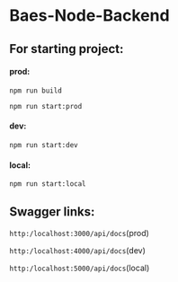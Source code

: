 # Baes-Node-Backend

## For starting project:
#### prod:
<code>npm run build</code>

<code>npm run start:prod</code>

#### dev:
<code>npm run start:dev</code>

#### local:
<code>npm run start:local</code>

## Swagger links:
<code>http:/localhost:3000/api/docs</code>(prod)

<code>http:/localhost:4000/api/docs</code>(dev)

<code>http:/localhost:5000/api/docs</code>(local)

